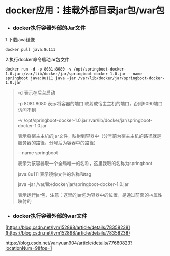 # docker应用：挂载外部目录jar包/war包

* ### docker执行容器外部的Jar文件

1.下载java镜像

```
docker pull java:8u111
```

2.执行docker命令启动jar包文件

```
docker run -d -p 8081:8080 -v /opt/springboot-docker-1.0.jar:/var/lib/docker/jar/springboot-docker-1.0.jar --name springboot java:8u111 java -jar /var/lib/docker/jar/springboot-docker-1.0.jar
```

> -d 表示在后台启动
>
> -p 8081:8080 表示将容器的端口 映射成宿主主机的端口，否则9090端口访问不到
>
> -v /opt/springboot-docker-1.0.jar:/var/lib/docker/jar/springboot-docker-1.0.jar
>
> 表示将宿主主机的jar文件，映射到容器中（分号前为宿主主机的路径就是服务器的路径，分号后为容器中的路径）
>
> --name springboot
>
> 表示为该容器取一个全局唯一的名称，这里我取的名称为springboot
>
> java:8u111 表示镜像文件的名称和tag
>
> java -jar /var/lib/docker/jar/springboot-docker-1.0.jar
>
> 表示运行jar包，注意：这里的jar包为容器中的位置，是通过前面的-v属性映射的

* ### docker执行容器外部的war文件

[https://blog.csdn.net/lym152898/article/details/78358238](https://blog.csdn.net/lym152898/article/details/78358238)

https://blog.csdn.net/yanyuan904/article/details/77680823?locationNum=9&fps=1

